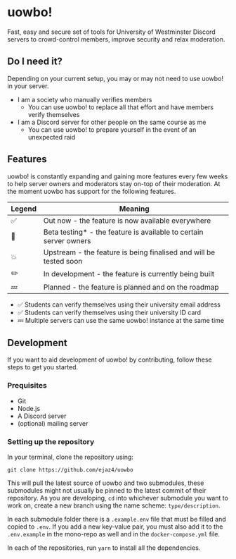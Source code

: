 # uowbo!
Fast, easy and secure set of tools for University of Westminster Discord servers to crowd-control members, improve security and relax moderation.

## Do I need it?
Depending on your current setup, you may or may not need to use uowbo! in your server.
- I am a society who manually verifies members
  - You can use uowbo! to replace all that effort and have members verify themselves
- I am a Discord server for other people on the same course as me
  - You can use uowbo! to prepare yourself in the event of an unexpected raid

## Features
uowbo! is constantly expanding and gaining more features every few weeks to help server owners and moderators stay on-top of their moderation. At the moment uowbo has support for the following features.

|Legend|Meaning|
| -------- | ------- |
|✅|Out now - the feature is now available everywhere|
|🚧|Beta testing* - the feature is available to certain server owners|
|💥|Upstream - the feature is being finalised and will be tested soon|
|✏️|In development - the feature is currently being built|
|💤|Planned - the feature is planned and on the roadmap|

- ✅ Students can verify themselves using their university email address
- ✅ Students can verify themselves using their university ID card
- 💤 Multiple servers can use the same uowbo! instance at the same time


## Development
If you want to aid development of uowbo! by contributing, follow these steps to get you started.
### Prequisites
- Git
- Node.js
- A Discord server
- (optional) mailing server

### Setting up the repository
In your terminal, clone the repository using:

```git clone https://github.com/ejaz4/uowbo```

This will pull the latest source of uowbo and two submodules, these submodules might not usually be pinned to the latest commit of their repository. As you are developing, `cd` into whichever submodule you want to work on, create a new branch using the name scheme: `type/description`.

In each submodule folder there is a `.example.env` file that must be filled and copied to `.env`. If you add a new key-value pair, you must also add it to the `.env.example` in the mono-repo as well and in the `docker-compose.yml` file.

In each of the repositories, run `yarn` to install all the dependencies.


